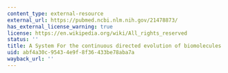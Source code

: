 ```yaml
---
content_type: external-resource
external_url: https://pubmed.ncbi.nlm.nih.gov/21478873/
has_external_license_warning: true
license: https://en.wikipedia.org/wiki/All_rights_reserved
status: ''
title: A System For the continuous directed evolution of biomolecules
uid: abf4a30c-9543-4e9f-8f36-433be78aba7a
wayback_url: ''
---
```

